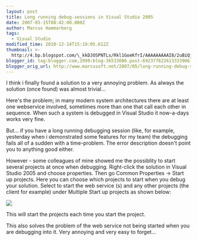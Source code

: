```yaml
---
layout: post
title: Long running debug-sessions in Visual Studio 2005
date: 2007-05-15T08:42:00.000Z
author: Marcus Hammarberg
tags:
  - Visual Studio
modified_time: 2010-12-14T15:19:05.612Z
thumbnail: >-
  http://4.bp.blogspot.com/\_kkDJOSPNTLs/Rkl1GoeKfrI/AAAAAAAAAI8/2uBiQjIj2nY/s72-c/solutionprops.JPG
blogger_id: tag:blogger.com,1999:blog-36533086.post-692377622613333906
blogger_orig_url: http://www.marcusoft.net/2007/05/long-running-debug-sessions-in-visual.html
---
```



<div>

I think i finally found a solution to a very annoying problem. As always
the solution (once found) was almost trivial...

</div>

<div>

Here's the problem; in many modern system architectures there are at
least one webservice involved, sometimes more than one that call each
other in sequence. When such a system is debugged in Visual Studio it
now-a-days works very fine.

</div>

<div>

But... if you have a long running debugging session (like, for example,
yesterday when i demonstrated some features for my team) the debugging
fails all of a sudden with a time-problem. The error description doesn't
point you to anything good either.

</div>

<div>

However - some colleagues of mine showed me the possiblity to start
several projects at once when debugging. Right-click the solution in
Visual Studio 2005 and choose properties. Then go Common Properties -\>
<span id="SPELLING_ERROR_0" class="blsp-spelling-corrected">Start
up projects. Here you can choose which projects to start when you
debug your solution. Select to start the web service (s) and any other
projects (the client for example) under Multiple Start up
projects as shown below:

</div>

<img
src="http://4.bp.blogspot.com/_kkDJOSPNTLs/Rkl1GoeKfrI/AAAAAAAAAI8/2uBiQjIj2nY/s320/solutionprops.JPG"
id="BLOGGER_PHOTO_ID_5064708012758433458"
style="DISPLAY: block; MARGIN: 0px auto 10px; CURSOR: hand; TEXT-ALIGN: center"
data-border="0" />

<div>

This will start the projects each time you start the project.

</div>

<div>

This also solves the problem of the web service not being started
when you are debugging into it. Very annoying and very easy to forget...

</div>

